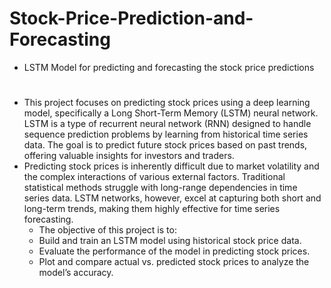 # Stock-Price-Prediction-and-Forecasting
- LSTM Model for predicting and forecasting the stock price predictions
#
- This project focuses on predicting stock prices using a deep learning model, specifically a Long Short-Term Memory (LSTM) neural network. LSTM is a type of recurrent neural network (RNN) designed to handle sequence prediction problems by learning from historical time series data. The goal is to predict future stock prices based on past trends, offering valuable insights for investors and traders.
- Predicting stock prices is inherently difficult due to market volatility and the complex interactions of various external factors. Traditional statistical methods struggle with long-range dependencies in time series data. LSTM networks, however, excel at capturing both short and long-term trends, making them highly effective for time series forecasting.
  - The objective of this project is to:
  - Build and train an LSTM model using historical stock price data.
  - Evaluate the performance of the model in predicting stock prices.
  - Plot and compare actual vs. predicted stock prices to analyze the model’s accuracy.
